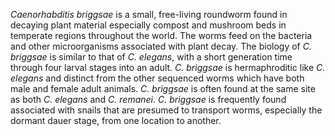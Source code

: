 [//]: # (Created by ./bin/manage_files.pl from ./species/Caenorhabditis_briggsae/Caenorhabditis_briggsae.about.html on Thu Jun 11 13:43:34 2020)
_Caenorhabditis briggsae_ is a small, free-living roundworm found in decaying plant material especially compost and mushroom beds in temperate regions throughout the world. The worms feed on the bacteria and other microorganisms associated with plant decay. The biology of _C. briggsae_ is similar to that of _C. elegans_, with a short generation time through four larval stages into an adult. _C. briggsae_ is hermaphroditic like _C. elegans_ and distinct from the other sequenced worms which have both male and female adult animals. _C. briggsae_ is often found at the same site as both _C. elegans_ and _C. remanei_. _C. briggsae_ is frequently found associated with snails that are presumed to transport worms, especially the dormant dauer stage, from one location to another.
